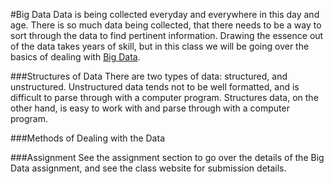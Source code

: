 #Big Data
Data is being collected everyday and everywhere in this day and age.  There is so much data being collected, that there needs to be a way to sort through the data to find pertinent information.  Drawing the essence out of the data takes years of skill, but in this class we will be going over the basics of dealing with [Big Data](./big_data.md).

###Structures of Data
There are two types of data: structured, and unstructured.  Unstructured data tends not to be well formatted, and is difficult to parse through with a computer program.  Structures data, on the other hand, is easy to work with and parse through with a computer program.

###Methods of Dealing with the Data



###Assignment
See the assignment section to go over the details of the Big Data assignment, and see the class website for submission details.
